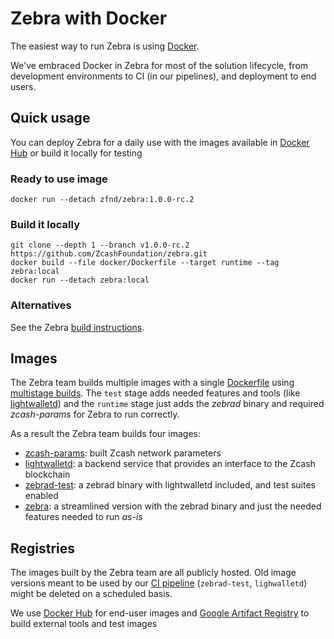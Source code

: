 # Zebra with Docker

The easiest way to run Zebra is using [Docker](https://docs.docker.com/get-docker/).

We've embraced Docker in Zebra for most of the solution lifecycle, from development environments to CI (in our pipelines), and deployment to end users.

## Quick usage

You can deploy Zebra for a daily use with the images available in [Docker Hub](https://hub.docker.com/repository/docker/zfnd/zebra) or build it locally for testing

### Ready to use image

```shell
docker run --detach zfnd/zebra:1.0.0-rc.2
```

### Build it locally

```shell
git clone --depth 1 --branch v1.0.0-rc.2 https://github.com/ZcashFoundation/zebra.git
docker build --file docker/Dockerfile --target runtime --tag zebra:local
docker run --detach zebra:local
```

### Alternatives

See the Zebra [build instructions](https://github.com/ZcashFoundation/zebra#build-instructions).

## Images

The Zebra team builds multiple images with a single [Dockerfile](https://github.com/ZcashFoundation/zebra/blob/main/docker/Dockerfile) using [multistage builds](https://docs.docker.com/build/building/multi-stage/). The `test` stage adds needed features and tools (like [lightwalletd](https://github.com/adityapk00/lightwalletd)) and the `runtime` stage just adds the *zebrad* binary and required *zcash-params* for Zebra to run correctly.

As a result the Zebra team builds four images:

- [zcash-params](us-docker.pkg.dev/zealous-zebra/zebra/zcash-params): built Zcash network parameters
- [lightwalletd](us-docker.pkg.dev/zealous-zebra/zebra/lightwalletd): a backend service that provides an interface to the Zcash blockchain
- [zebrad-test](us-docker.pkg.dev/zealous-zebra/zebra/zebrad-test): a zebrad binary with lightwalletd included, and test suites enabled
- [zebra](https://hub.docker.com/repository/docker/zfnd/zebra): a streamlined version with the zebrad binary and just the needed features needed to run *as-is*

## Registries

The images built by the Zebra team are all publicly hosted. Old image versions meant to be used by our [CI pipeline](https://github.com/ZcashFoundation/zebra/blob/main/.github/workflows/continous-integration-docker.yml) (`zebrad-test`, `lighwalletd`) might be deleted on a scheduled basis.

We use [Docker Hub](https://hub.docker.com/repository/docker/zfnd/zebra) for end-user images and [Google Artifact Registry](https://console.cloud.google.com/artifacts/docker/zealous-zebra/us/zebra) to build external tools and test images
